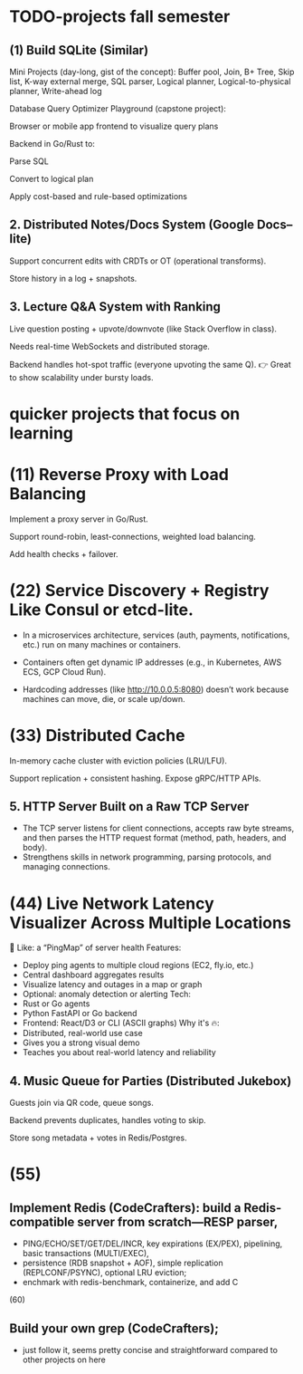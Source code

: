 # TODO-projects fall semester

## (1) Build SQLite (Similar)

Mini Projects (day-long, gist of the concept):
Buffer pool, Join, B+ Tree, Skip list, K-way external merge, SQL parser, Logical planner, Logical-to-physical planner, Write-ahead log

Database Query Optimizer Playground (capstone project):

Browser or mobile app frontend to visualize query plans

Backend in Go/Rust to:

Parse SQL

Convert to logical plan

Apply cost-based and rule-based optimizations


## 2. Distributed Notes/Docs System (Google Docs–lite)
Support concurrent edits with CRDTs or OT (operational transforms).

Store history in a log + snapshots.


## 3. Lecture Q&A System with Ranking
Live question posting + upvote/downvote (like Stack Overflow in class).

Needs real-time WebSockets and distributed storage.

Backend handles hot-spot traffic (everyone upvoting the same Q).
👉 Great to show scalability under bursty loads.



# quicker projects that focus on learning

# (11) Reverse Proxy with Load Balancing
Implement a proxy server in Go/Rust.

Support round-robin, least-connections, weighted load balancing.

Add health checks + failover.

# (22) Service Discovery + Registry Like Consul or etcd-lite.
* In a microservices architecture, services (auth, payments, notifications, etc.) run on many machines or containers.

* Containers often get dynamic IP addresses (e.g., in Kubernetes, AWS ECS, GCP Cloud Run).

* Hardcoding addresses (like http://10.0.0.5:8080) doesn’t work because machines can move, die, or scale up/down.

# (33) Distributed Cache
In-memory cache cluster with eviction policies (LRU/LFU).

Support replication + consistent hashing.
Expose gRPC/HTTP APIs.

## 5. HTTP Server Built on a Raw TCP Server
* The TCP server listens for client connections, accepts raw byte streams, and then parses the HTTP request format (method, path, headers, and body).
* Strengthens skills in network programming, parsing protocols, and managing connections.


# (44) Live Network Latency Visualizer Across Multiple Locations
🧩 Like: a “PingMap” of server health
Features:
* Deploy ping agents to multiple cloud regions (EC2, fly.io, etc.)
* Central dashboard aggregates results
* Visualize latency and outages in a map or graph
* Optional: anomaly detection or alerting
Tech:
* Rust or Go agents
* Python FastAPI or Go backend
* Frontend: React/D3 or CLI (ASCII graphs)
Why it's 🔥:
* Distributed, real-world use case
* Gives you a strong visual demo
* Teaches you about real-world latency and reliability

## 4. Music Queue for Parties (Distributed Jukebox)
Guests join via QR code, queue songs.

Backend prevents duplicates, handles voting to skip.

Store song metadata + votes in Redis/Postgres.


# (55)
## Implement Redis (CodeCrafters): build a Redis-compatible server from scratch—RESP parser, 
* PING/ECHO/SET/GET/DEL/INCR, key expirations (EX/PEX), pipelining, basic transactions (MULTI/EXEC),
*  persistence (RDB snapshot + AOF), simple replication (REPLCONF/PSYNC), optional LRU eviction;
*  enchmark with redis-benchmark, containerize, and add C

(60)
## Build your own grep (CodeCrafters);
* just follow it, seems pretty concise and straightforward compared to other projects on here
